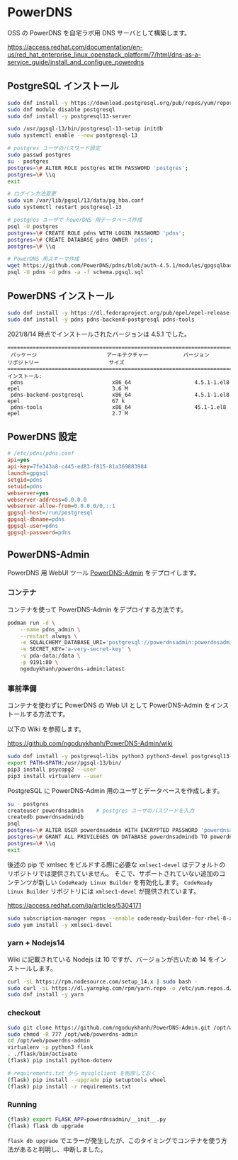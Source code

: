 # PowerDNS

OSS の PowerDNS を自宅ラボ用 DNS サーバとして構築します。

https://access.redhat.com/documentation/en-us/red_hat_enterprise_linux_openstack_platform/7/html/dns-as-a-service_guide/install_and_configure_powerdns


## PostgreSQL インストール

```bash
sudo dnf install -y https://download.postgresql.org/pub/repos/yum/reporpms/EL-8-x86_64/pgdg-redhat-repo-latest.noarch.rpm
sudo dnf module disable postgresql
sudo dnf install -y postgresql13-server

sudo /usr/pgsql-13/bin/postgresql-13-setup initdb
sudo systemctl enable --now postgresql-13

# postgres ユーザのパスワード設定
sudo passwd postgres
su - postgres
postgres=\# ALTER ROLE postgres WITH PASSWORD 'postgres';
postgres=\# \\q
exit

# ログイン方法変更
sudo vim /var/lib/pgsql/13/data/pg_hba.conf
sudo systemctl restart postgresql-13

# postgres ユーザで PowerDNS 用データベース作成
psql -U postgres
postgres=\# CREATE ROLE pdns WITH LOGIN PASSWORD 'pdns';
postgres=\# CREATE DATABASE pdns OWNER 'pdns';
postgres=\# \\q

# PowerDNS 用スキーマ作成
wget https://github.com/PowerDNS/pdns/blob/auth-4.5.1/modules/gpgsqlbackend/schema.pgsql.sql
psql -U pdns -d pdns -a -f schema.pgsql.sql 
```


## PowerDNS インストール

```bash
sudo dnf install -y https://dl.fedoraproject.org/pub/epel/epel-release-latest-8.noarch.rpm
sudo dnf install -y pdns pdns-backend-postgresql pdns-tools
```

2021/8/14 時点でインストールされたバージョンは 4.5.1 でした。

```console
=================================================================================================================================
 パッケージ                      アーキテクチャー           バージョン                  リポジトリー                      サイズ
=================================================================================================================================
インストール:
 pdns                            x86_64                    4.5.1-1.el8                 epel                             3.6 M
 pdns-backend-postgresql         x86_64                    4.5.1-1.el8                 epel                             67 k
 pdns-tools                      x86_64                    45.1-1.el8                  epel                             2.7 M
 ```


## PowerDNS 設定

```ini
# /etc/pdns/pdns.conf
api=yes
api-key=7fe343a8-c445-ed83-f815-81a369883984
launch=gpgsql
setgid=pdns
setuid=pdns
webserver=yes
webserver-address=0.0.0.0
webserver-allow-from=0.0.0.0/0,::1
gpgsql-host=/run/postgresql
gpgsql-dbname=pdns
gpgsql-user=pdns
gpgsql-password=pdns
```

## PowerDNS-Admin

PowerDNS 用 WebUI ツール [PowerDNS-Admin](https://github.com/ngoduykhanh/PowerDNS-Admin) をデプロイします。

### コンテナ

コンテナを使って PowerDNS-Admin をデプロイする方法です。

```bash
podman run -d \
    --name pdns_admin \
    --restart always \
    -e SQLALCHEMY_DATABASE_URI='postgresql://powerdnsadmin:powerdnsadmin@192.168.2.3/powerdnsadmindb' \
    -e SECRET_KEY='a-very-secret-key' \
    -v pda-data:/data \
    -p 9191:80 \
    ngoduykhanh/powerdns-admin:latest
```


### 事前準備

コンテナを使わずに PowerDNS の Web UI として PowerDNS-Admin をインストールする方法です。

以下の Wiki を参照します。

https://github.com/ngoduykhanh/PowerDNS-Admin/wiki


```bash
sudo dnf install -y postgresql-libs python3 python3-devel postgresql13-devel git gcc openldap-devel libxml2-devel python3-xmlsec
export PATH=$PATH:/usr/pgsql-13/bin/
pip3 install psycopg2 --user
pip3 install virtualenv --user
```

PostgreSQL に PowerDNS-Admin 用のユーザとデータベースを作成します。

```bash
su - postgres
createuser powerdnsadmin    # postgres ユーザのパスワードを入力
createdb powerdnsadmindb
psql
postgres=\# ALTER USER powerdnsadmin WITH ENCRYPTED PASSWORD 'powerdnsadmin';
postgres=\# GRANT ALL PRIVILEGES ON DATABASE powerdnsadmindb TO powerdnsadmin;
postgres=\# \\q
exit
```

後述の pip で xmlsec をビルドする際に必要な `xmlsec1-devel` はデフォルトのリポジトリでは提供されていません。
そこで、サポートされていない追加のコンテンツが新しい `CodeReady Linux Builder` を有効化します。
`CodeReady Linux Builder` リポジトリには `xmlsec1-devel` が提供されています。

https://access.redhat.com/ja/articles/5304171

```bash
sudo subscription-manager repos --enable codeready-builder-for-rhel-8-x86_64-rpms
sudo yum install -y xmlsec1-devel
```

### yarn + Nodejs14

Wiki に記載されている Nodejs は 10 ですが、バージョンが古いため 14 をインストールします。

```bash
curl -sL https://rpm.nodesource.com/setup_14.x | sudo bash -
sudo curl -sL https://dl.yarnpkg.com/rpm/yarn.repo -o /etc/yum.repos.d/yarn.repo
sudo dnf install -y yarn
```

### checkout

```bash
sudo git clone https://github.com/ngoduykhanh/PowerDNS-Admin.git /opt/web/powerdns-admin
sudo chmod -R 777 /opt/web/powerdns-admin
cd /opt/web/powerdns-admin
virtualenv -p python3 flask
. ./flask/bin/activate
(flask) pip install python-dotenv

# requirements.txt から mysqlclient を削除しておく
(flask) pip install --upgrade pip setuptools wheel
(flask) pip install -r requirements.txt
```

### Running

```bash
(flask) export FLASK_APP=powerdnsadmin/__init__.py
(flask) flask db upgrade
```

`flask db upgrade` でエラーが発生したが、このタイミングでコンテナを使う方法があると判明し、中断しました。